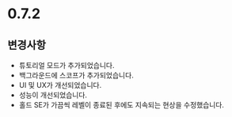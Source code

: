 # 0.7.2

## 변경사항

- 튜토리얼 모드가 추가되었습니다.
- 백그라운드에 스코프가 추가되었습니다.
- UI 및 UX가 개선되었습니다.
- 성능이 개선되었습니다.
- 홀드 SE가 가끔씩 레벨이 종료된 후에도 지속되는 현상을 수정했습니다.
